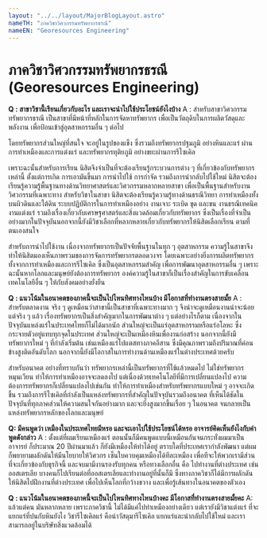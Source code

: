 ```yaml
---
layout: "../../layout/MajorBlogLayout.astro"
nameTH: "ภาควิชาวิศวกรรมทรัพยากรธรณี"
nameEN: "Georesources Engineering"
---
```



# ภาควิชาวิศวกรรมทรัพยากรธรณี (Georesources Engineering)
**Q : สาขาวิชานี้เรียนเกี่ยวกับอะไร และเราจะนำไปใช้ประโยชน์ยังไงบ้าง**
A :  สำหรับสาขาวิศวกรรมทรัพยากรธรณี เป็นสาขาที่มีหน้าที่หลักในการจัดหาทรัพยากร เพื่อเป็นวัตถุดิบในการผลิตวัสดุและพลังงาน เพื่อป้อนเข้าสู่อุตสาหกรรมอื่น ๆ ต่อไป

โดยทรัพยากรส่วนใหญ่ที่สนใจ จะอยู่ในรูปของแข็ง ซึ่งรวมถึงทรัพยากรปฐมภูมิ อย่างหินและแร่ ผ่านการทำเหมืองและการแต่งแร่ และทรัพยากรทุติยภูมิ อย่างขยะผ่านการรีไซเคิล

เพราะฉะนั้นสำหรับการเรียน นิสิตจึงจำเป็นที่จะต้องเรียนรู้กระบวนการต่าง ๆ ที่เกี่ยวข้องกับทรัพยากรเหล่านี้ ตั้งแต่การเกิด การเอามันขึ้นมา การนำไปใช้ การกำจัด รวมถึงการนำกลับไปใช้ใหม่ นิสิตจะต้องเรียนรู้ความรู้พื้นฐานทางด้านวิทยาศาสตร์และวิศวกรรมหลากหลายสาขา เพื่อเป็นพื้นฐานสำหรับงานวิศวกรรมที่เฉพาะทาง สำหรับวิชาในสาขา นิสิตจะต้องเรียนรู้ความรู้ทางด้านธรณีวิทยา การทำเหมืองทั้งบนผิวดินและใต้ดิน ระบบปฏิบัติการในการทำเหมืองอย่าง งานเจาะ ระเบิด ขุด และขน งานธรณีเทคนิค งานแต่งแร่ รวมถึงเรื่องเกี่ยวกับเศรษฐศาสตร์และสิ่งแวดล้อมเกี่ยวกับทรัพยากร ซึ่งเป็นเรื่องที่จำเป็นอย่างมากในปัจจุบันนอกจากนี้ยังมีวิชาเลือกที่หลากหลายเกี่ยวกับทรัพยากรให้นิสิตเลือกเรียน ตามที่ตนเองสนใจ

สำหรับการนำไปใช้งาน เนื่องจากทรัพยากรเป็นปัจจัยพื้นฐานในทุก ๆ อุตสาหกรรม ความรู้ในสาขาจึงทำให้นิสิตมองเห็นภาพรวมของการจัดการทรัพยากรตลอดวงจร โดยเฉพาะอย่างยิ่งการผลิตทรัพยากรทั้งจากการทำเหมืองและการรีไซเคิล ซึ่งเป็นอุตสาหกรรมสำคัญ เพื่อการพัฒนาอุตสาหกรรมอื่น ๆ เพราะฉะนั้นหากโลกและมนุษย์ยังต้องการทรัพยากร องค์ความรู้ในสาขาก็เป็นเรื่องสำคัญในการขับเคลื่อนเทคโนโลยีอื่น ๆ ให้กับสังคมอย่างยั่งยืน


**Q : แนวโน้มในอนาคตของภาคนี้จะเป็นไปไหนทิศทางไหนบ้าง มีโอกาสที่ทำงานตรงสายมั้ย**
A : สำหรับตลาดงาน จริง ๆ ดูเหมือนว่าสาขานี้เป็นสาขาที่เฉพาะทางมาก ๆ จึงน่าจะดูเหมือนงานน่าจะน้อย แต่จริง ๆ แล้ว เรื่องทรัพยากรเป็นสิ่งสำคัญมากในการพัฒนาต่าง ๆ แต่อย่างไรก็ตาม เนื่องจากในปัจจุบันแหล่งแร่ในประเทศไทยก็ไม่ได้มากนัก ส่วนใหญ่จะเป็นแร่อุตสาหกรรมหรือแร่อโลหะ ซึ่งกระจายตัวอยู่แทบทุกจุดในประเทศ ส่วนใหญ่จะเป็นเหมืองหินเพื่องานก่อสร้าง นอกจากนี้ยังมีทรัพยากรใหม่ ๆ ที่กำลังเริ่มต้น เช่นเหมืองแร่โปแตสทางภาคอีสาน ซึ่งมีคุณภาพรวมถึงปริมาณที่ค่อนข้างสูงติดอันดับโลก นอกจากนี้ยังมีโอกาสในการทำงานด้านเหมืองแร่ในต่างประเทศด้วยครับ

สำหรับอนาคต อย่างที่ทราบกันว่า ทรัพยากรเหล่านี้เป็นทรัพยากรที่ใช้แล้วหมดไป ไม่ใช่ทรัพยากรหมุนเวียน ทำให้การทำเหมืองอาจจะลดลงไป แต่เนื่องด้วยเทคโนโลยีที่มีการเปลี่ยนแปลงไป ความต้องการทรัพยากรก็เปลี่ยนแปลงไปเช่นกัน ทำให้การทำเหมืองสำหรับทรัพยากรแบบใหม่ ๆ อาจจะเกิดขึ้น รวมถึงการรีไซเคิลที่กำลังเป็นแหล่งทรัพยากรที่สำคัญในปัจจุบันรวมถึงอนาคต ที่เห็นได้ชัดในปัจจุบันที่ทุกภาคส่วนให้ความสนใจกันอย่างมาก และจะยิ่งสูงมากขึ้นเรื่อย ๆ ในอนาคต จนกลายเป็นแหล่งทรัพยากรหลักของโลกและมนุษย์

**Q:  มีคนพูดว่า เหมืองในประเทศไทยมีหรอ และจะเอาไปใช้ประโยชน์ได้หรอ อาจารย์คิดเห็นยังไงกับคำพูดดังกล่าว**
A : ตั้งแต่ที่ผมเรียนเหมืองแร่ ตอนนั้นก็มีคนพูดแบบนี้เหมือนกันจนกระทั่งผมมาเป็นอาจารย์ ก็ประมาณ 20 ปีผ่านมาแล้ว ก็ยังมีเหมืองให้ทำได้อยู่ ตราบใดที่ประเทศเรากำลังพัฒนา แต่ผมก็พยายามผลักดันให้มีนโยบายให้วิศวกร เซ็นใบควบคุมเหมืองได้ทีละเหมือง เพื่อทีจะให้พวกเรามีส่วนที่จะเกี่ยวข้องกับธุรกิจนี้ และจบมามีงานรองรับทุกคน  หรือทางเลือกอื่น คือ ไปทำงานที่ต่างประเทศ เช่น ออสเตรเลีย บางคนก็ไปเรียนต่อที่ออสเตรเลียและทำงานอยู่ที่นั้นก็มี ซึ่งทางภาควิชาก็ได้มีการผลักดันให้นิสิตไปฝึกงานที่ต่างประเทศ เพื่อไปเห็นโลกที่กว้างขวาง และเพื่อรู้เส้นทางในอนาคตของตัวเอง


**Q : แนวโน้มในอนาคตของภาคนี้จะเป็นไปไหนทิศทางไหนบ้างคะ มีโอกาสที่ทำงานตรงสายมั้ยคะ**
A: แล้วแต่คน มันหลากหลาย เพราะภาควิชานี้ ไม่ได้มีแค่ไปทำเหมืองอย่างเดียว แต่เรายังมีวิชาแต่งแร่ ที่จะแยกแร่ที่ปนกับหินยังไง วิชารีไซเคิลแร่ คือนำวัสดุมารีไซเคิล แยกแร่และนำกลับไปใช้ใหม่ และเราสามารถอยู่ในบริษัทสิ่งแวดล้อมได้

